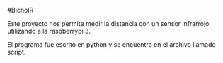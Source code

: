 #BichoIR

Este proyecto nos permite medir la distancia con un sensor infrarrojo utilizando a la raspberrypi 3.

El programa fue escrito en python y se encuentra en el archivo llamado script.
